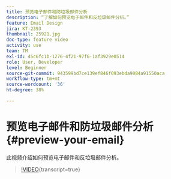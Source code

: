 ```yaml
---
title: 预览电子邮件和防垃圾邮件分析
description: “了解如何预览电子邮件和反垃圾邮件分析。”
feature: Email Design
jira: KT-2393
thumbnail: 25921.jpg
doc-type: feature video
activity: use
team: TM
exl-id: 45c6fc1b-1276-4f21-97f6-1af3929e0514
role: User, Developer
level: Beginner
source-git-commit: 943599bd7ce139ef846f093ebda9084a91550aca
workflow-type: tm+mt
source-wordcount: '36'
ht-degree: 38%

---
```


# 预览电子邮件和防垃圾邮件分析{#preview-your-email}

此视频介绍如何预览电子邮件和反垃圾邮件分析。

>[!VIDEO](https://video.tv.adobe.com/v/39668?learn=on&captions=chi_hans){transcript=true}
